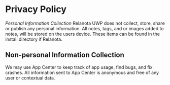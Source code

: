 # Privacy Policy

*Personal Information Collection* Relanota UWP does not collect, store, share or publish any personal information. All notes, tags, and or images added to notes, will be stored on the users device. These items can be found in the install directory if Relanota.

## Non-personal Information Collection

We may use App Center to keep track of app usage, find bugs, and fix crashes. All information sent to App Center is anonymous and free of any user or contextual data.

## 
